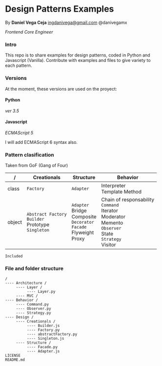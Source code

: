 # Design Patterns Examples

By
__Daniel Vega Ceja__
<ingdanivega@gmail.com>
@danivegamx

*Frontend Core Engineer*

### Intro

This repo is to share examples for design patterns, coded in Python and Javascript (Vanilla). Contribute with examples and files to give variety to each pattern.

### Versions

At the moment, these versions are used on the proyect:

#### Python

*ver 3.5*

#### Javascript

*ECMAScript 5*

I will add ECMAScript 6 syntax also.

### Pattern clasification

Taken from GoF (Gang of Four)

| / | Creationals   | Structure     | Behavior     |
| --- | ------------- | ------------- | ----------- |
| class | `Factory`       | `Adapter`       | Interpreter<br>Template Method |
| object | `Abstract Factory`<br>`Builder`<br>Prototype<br>`Singleton`      | `Adapter`<br>Bridge<br>Composite<br>`Decorator`<br>`Facade`<br>Flyweight<br>Proxy      | Chain of responsability<br>`Command`<br>Iterator<br>Moderator<br>Memento<br>`Observer`<br>State<br>`Strategy`<br>Visitor |

`Included`

### File and folder structure

```
/
---- Architecture /
     ---- Layer /
          ---- Layer.py
     ---- MVC /
---- Behavior /
     ---- Command.py
     ---- Observer.py
     ---- Strategy.py
---- Design /
     ---- Creationals /
          ---- Builder.js
          ---- Factory.py
          ---- abstractFactory.py
          ---- Singleton.js
     ---- Structure /
          ---- Facade.py
          ---- Adapter.js
LICENSE
README.md
```
